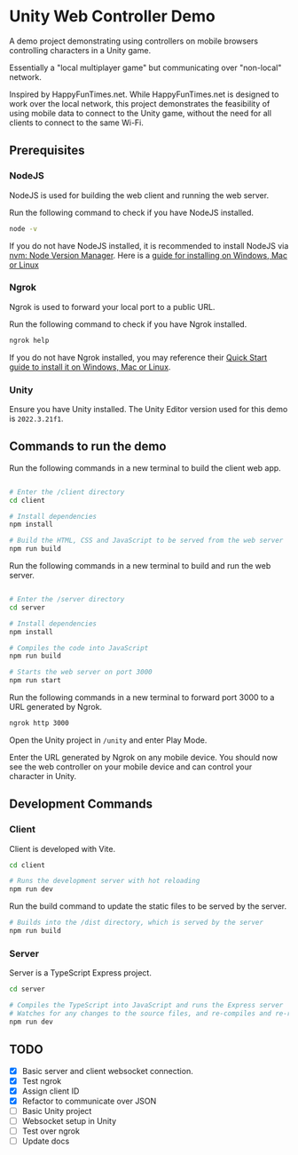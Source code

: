 # Unity Web Controller Demo

A demo project demonstrating using controllers on mobile browsers controlling characters in a Unity game.

Essentially a "local multiplayer game" but communicating over "non-local" network.

Inspired by HappyFunTimes.net. While HappyFunTimes.net is designed to work over the local network, this project demonstrates the feasibility of using mobile data to connect to the Unity game, without the need for all clients to connect to the same Wi-Fi.

## Prerequisites

### NodeJS

NodeJS is used for building the web client and running the web server.

Run the following command to check if you have NodeJS installed.

```bash
node -v
```

If you do not have NodeJS installed, it is recommended to install NodeJS via [nvm: Node Version Manager](https://github.com/nvm-sh/nvm). Here is a [guide for installing on Windows, Mac or Linux](https://www.freecodecamp.org/news/node-version-manager-nvm-install-guide/)


### Ngrok

Ngrok is used to forward your local port to a public URL.

Run the following command to check if you have Ngrok installed.

```bash
ngrok help
```

If you do not have Ngrok installed, you may reference their [Quick Start guide to install it on Windows, Mac or Linux](https://ngrok.com/docs/getting-started/).


### Unity

Ensure you have Unity installed. The Unity Editor version used for this demo is `2022.3.21f1`.


## Commands to run the demo

Run the following commands in a new terminal to build the client web app.

```bash

# Enter the /client directory
cd client

# Install dependencies
npm install

# Build the HTML, CSS and JavaScript to be served from the web server
npm run build

```

Run the following commands in a new terminal to build and run the web server.

```bash

# Enter the /server directory
cd server

# Install dependencies
npm install

# Compiles the code into JavaScript
npm run build

# Starts the web server on port 3000
npm run start
```

Run the following commands in a new terminal to forward port 3000 to a URL generated by Ngrok.

```bash
ngrok http 3000
```


Open the Unity project in `/unity` and enter Play Mode.

Enter the URL generated by Ngrok on any mobile device. You should now see the web controller on your mobile device and can control your character in Unity.

## Development Commands

### Client

Client is developed with Vite.

```bash
cd client

# Runs the development server with hot reloading
npm run dev
```

Run the build command to update the static files to be served by the server.

```bash
# Builds into the /dist directory, which is served by the server
npm run build
```

### Server

Server is a TypeScript Express project.

```bash
cd server

# Compiles the TypeScript into JavaScript and runs the Express server
# Watches for any changes to the source files, and re-compiles and re-run the server if necessary
npm run dev
```

## TODO

- [x] Basic server and client websocket connection.
- [x] Test ngrok
- [x] Assign client ID
- [x] Refactor to communicate over JSON
- [ ] Basic Unity project
- [ ] Websocket setup in Unity
- [ ] Test over ngrok
- [ ] Update docs
